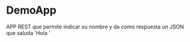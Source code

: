 # DemoApp
 APP REST que permite indicar su nombre y da como respuesta un JSON que saluda 'Hola <name>'

